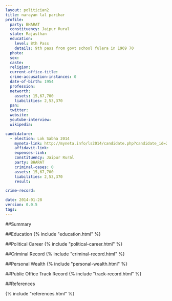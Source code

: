 ```yaml
---
layout: politician2
title: narayan lal parihar
profile: 
  party: BHARAT
  constituency: Jaipur Rural
  state: Rajasthan
  education: 
    level: 8th Pass
    details: 9th pass from govt school fulera in 1969 70
  photo: 
  sex: 
  caste: 
  religion: 
  current-office-title: 
  crime-accusation-instances: 0
  date-of-birth: 1954
  profession: 
  networth: 
    assets: 15,67,700
    liabilities: 2,53,370
  pan: 
  twitter: 
  website: 
  youtube-interview: 
  wikipedia: 

candidature: 
  - election: Lok Sabha 2014
    myneta-link: http://myneta.info/ls2014/candidate.php?candidate_id=2354
    affidavit-link: 
    expenses-link: 
    constituency: Jaipur Rural 
    party: BHARAT
    criminal-cases: 0
    assets: 15,67,700
    liabilities: 2,53,370
    result:  

crime-record: 

date: 2014-01-28
version: 0.0.5
tags: 
---
```

##Summary


##Education
{% include "education.html" %}


##Political Career
{% include "political-career.html" %}


##Criminal Record
{% include "criminal-record.html" %}


##Personal Wealth
{% include "personal-wealth.html" %}


##Public Office Track Record
{% include "track-record.html" %}


##References


{% include "references.html" %}